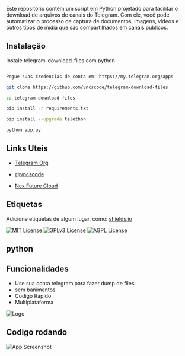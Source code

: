 Este repositório contém um script em Python projetado para facilitar o download de arquivos de canais do Telegram. Com ele, você pode automatizar o processo de captura de documentos, imagens, vídeos e outros tipos de mídia que são compartilhados em canais públicos.

## Instalação

Instale telegram-download-files com python

```bash

Pegue suas credencias de conta em: https://my.telegram.org/apps

git clone https://github.com/vncscode/telegram-download-files

cd telegram-download-files

pip install -r requirements.txt

pip install --upgrade telethon

python app.py

```
    
## Links Uteis

- [Telegram Org](https://my.telegram.org/apps)

- [@vncscode](https://github.com/vncscode)

- [Nex Future Cloud](https://loja.nexfuture.com.br/)


## Etiquetas

Adicione etiquetas de algum lugar, como: [shields.io](https://shields.io/)

[![MIT License](https://img.shields.io/badge/License-MIT-green.svg)](https://choosealicense.com/licenses/mit/)
[![GPLv3 License](https://img.shields.io/badge/License-GPL%20v3-yellow.svg)](https://opensource.org/licenses/)
[![AGPL License](https://img.shields.io/badge/license-AGPL-blue.svg)](http://www.gnu.org/licenses/agpl-3.0)


## python
## Funcionalidades

- Use sua conta telegram para fazer dump de files
- sem banimentos
- Codigo Rapido
- Multiplataforma


![Logo](https://storage.nexfuture.com.br/1/103fa67919ee48fa8d6.jpeg)


## Codigo rodando

![App Screenshot](https://storage.nexfuture.com.br/1/4d4320a018c544da93d441.jpg)

